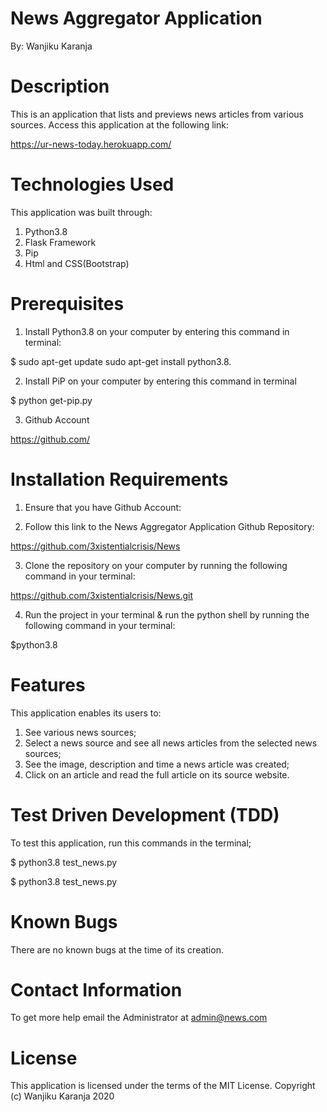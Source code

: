 # News Aggregator Application 

By: Wanjiku Karanja

# Description 
This is an application that lists and previews news articles from various sources. 
Access this application at the following link:

https://ur-news-today.herokuapp.com/

# Technologies Used
This application was built through:
1. Python3.8 
2. Flask Framework
3. Pip
4. Html and CSS(Bootstrap)

# Prerequisites
1. Install Python3.8 on your computer by entering this command in terminal:

$ sudo apt-get update sudo apt-get install python3.8.

2. Install PiP on your computer by entering this command in terminal

$ python get-pip.py

3. Github Account

https://github.com/

# Installation Requirements
1. Ensure that you have Github Account:

2. Follow this link to the News Aggregator Application Github Repository:

https://github.com/3xistentialcrisis/News


3. Clone the repository on your computer by running the following command in your terminal:

https://github.com/3xistentialcrisis/News.git

4. Run the project in your terminal & run the python shell by running the following command in your terminal:

$python3.8 


# Features
This application enables its users to:

1. See various news sources;
2. Select a news source and see all news articles from the selected news sources;
3. See the image, description and time a news article was created;
4. Click on an article and read the full article on its source website.


# Test Driven Development (TDD)
To test this application, run this commands in the terminal;

$ python3.8 test_news.py 

$ python3.8 test_news.py

# Known Bugs
There are no known bugs at the time of its creation.

# Contact Information 
To get more help email the Administrator at admin@news.com

# License
This application is licensed under the terms of the MIT License.
Copyright (c) Wanjiku Karanja 2020

